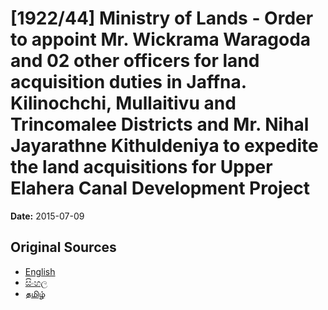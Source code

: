 # [1922/44] Ministry of Lands - Order to appoint Mr. Wickrama Waragoda and 02 other officers for land acquisition duties in Jaffna. Kilinochchi, Mullaitivu and Trincomalee Districts and Mr. Nihal Jayarathne Kithuldeniya to expedite the land acquisitions for Upper Elahera Canal Development Project

**Date:** 2015-07-09

## Original Sources

- [English](https://documents.gov.lk/view/extra-gazettes/2015/7/1922-44_E.pdf)
- [සිංහල](https://documents.gov.lk/view/extra-gazettes/2015/7/1922-44_S.pdf)
- [தமிழ்](https://documents.gov.lk/view/extra-gazettes/2015/7/1922-44_T.pdf)
